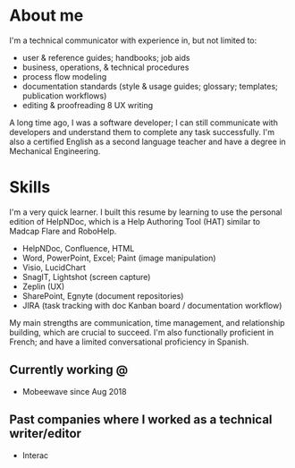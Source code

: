 # About me

I'm a technical communicator with experience in, but not limited to:
* user & reference guides; handbooks; job aids
* business, operations, & technical procedures
* process flow modeling
* documentation standards (style & usage guides; glossary; templates; publication workflows)
* editing & proofreading
8 UX writing

A long time ago, I was a software developer; I can still communicate with developers and understand them to complete
any task successfully. I'm also a certified English as a second language teacher and have a degree in Mechanical
Engineering.

# Skills

I'm a very quick learner. I built this resume by learning to use the personal edition of HelpNDoc, which is a Help
Authoring Tool (HAT) similar to Madcap Flare and RoboHelp.
* HelpNDoc, Confluence, HTML
* Word, PowerPoint, Excel; Paint (image manipulation)
* Visio, LucidChart
* SnagIT, Lightshot (screen capture)
* Zeplin (UX)
* SharePoint, Egnyte (document repositories)
* JIRA (task tracking with doc Kanban board / documentation workflow)

My main strengths are communication, time management, and relationship building, which are crucial to succeed. I'm
also functionally proficient in French; and have a limited conversational proficiency in Spanish.

## Currently working @
* Mobeewave since Aug 2018

## Past companies where I worked as a technical writer/editor
* Interac
